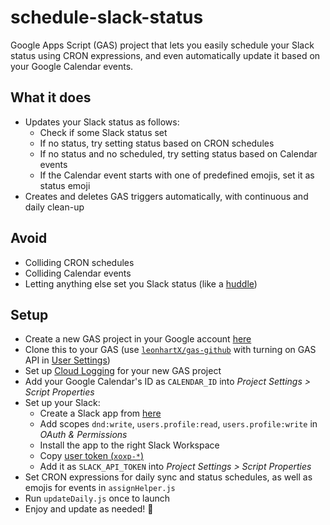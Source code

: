 # schedule-slack-status

Google Apps Script (GAS) project that lets you easily schedule your Slack status using
CRON expressions, and even automatically update it based on your Google Calendar events.

## What it does
- Updates your Slack status as follows:
  - Check if some Slack status set
  - If no status, try setting status based on CRON schedules
  - If no status and no scheduled, try setting status based on Calendar events
  - If the Calendar event starts with one of predefined emojis, set it as status emoji
- Creates and deletes GAS triggers automatically, with continuous and daily clean-up

## Avoid
- Colliding CRON schedules
- Colliding Calendar events
- Letting anything else set you Slack status
  (like a [huddle](https://mashable.com/article/how-to-hide-slack-huddle-status))

## Setup
- Create a new GAS project in your Google account [here](https://script.google.com/home) 
- Clone this to your GAS (use [`leonhartX/gas-github`](https://github.com/leonhartX/gas-github)
  with turning on GAS API in [User Settings](https://script.google.com/home/usersettings))
- Set up [Cloud Logging](https://developers.google.com/apps-script/guides/logging#cloud_logging)
  for your new GAS project
- Add your Google Calendar's ID as `CALENDAR_ID` into *Project Settings > Script Properties*
- Set up your Slack:
  - Create a Slack app from [here](https://api.slack.com/apps)
  - Add scopes `dnd:write`, `users.profile:read`, `users.profile:write` in *OAuth & Permissions*
  - Install the app to the right Slack Workspace
  - Copy [user token (`xoxp-*`)](https://api.slack.com/authentication/token-types#user)
  - Add it as `SLACK_API_TOKEN` into *Project Settings > Script Properties*
- Set CRON expressions for daily sync and status schedules, as well as emojis for events
  in `assignHelper.js`
- Run `updateDaily.js` once to launch
- Enjoy and update as needed! 🎉
